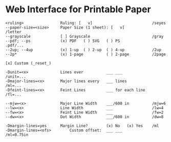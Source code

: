 # Web Interface for Printable Paper

    <ruling>                Ruling: [   v]                          /seyes
    --paper-size=<size>     Paper Size (1 sheet): [   v]            /letter
    --grayscale             [ ] Grayscale                           /gray
    --pdf; --ps             (x) PDF   ( ) SVG   ( ) PS              .pdf/...
    --2up; --4up            (x) 1-up  ( ) 2-up  ( ) 4-up            /2up
    --2p*                   (x) 1-page          ( ) 2-page          /2page
    
    [x] Custom (_reset_)

    -Dunit=<x>              Lines ever          ___ ___             /unit=...
    -Dmajor-lines=<x>       Major lines every   ___ lines           /ml=...
    -Dfeint-lines=<x>       Feint Lines         ___ for each line   /fl=...

    --mjw=<x>               Major Line Width    ___/600 in          /mjw=6
    --lw=<x>                Line Width          ___                 /lw=4
    --fw=<x>                Feint Line Width    ___                 /fw=2
    --dw=<x>                Dot Width           ___/600 in          /dw=8

    -Dmargin-lines=yes      Margin Line?        (x) No   (x) Yes    /ml
    -Dmargin-lines=<ofs>        Custom offset:  ___ ___             /ml=0.75in
    

